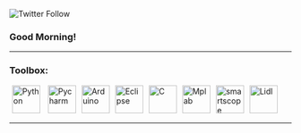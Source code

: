 ![Twitter Follow](https://img.shields.io/twitter/follow/carrot_888?color=orange&style=flat-square)
### Good Morning!

---

### Toolbox:

<img src="https://seeklogo.com/images/P/python-logo-A32636CAA3-seeklogo.com.png" alt="Python" width="50" height="50" hspace="5"/> <img src="https://seeklogo.com/images/P/pycharm-logo-51B1427388-seeklogo.com.png" alt="Pycharm" width="50" height="50" hspace="5"/><img src="https://seeklogo.com/images/A/arduino-logo-BC7CBC1DAA-seeklogo.com.png" alt="Arduino" width="50" height="50" hspace="5"/><img src="https://seeklogo.com/images/E/eclipse-logo-85FE4BEA34-seeklogo.com.png" alt="Eclipse" width="50" height="50" hspace="5"/><img src="https://seeklogo.com/images/C/c-programming-language-logo-9B32D017B1-seeklogo.com.png" alt="C" width="50" height="50" hspace="5"/><img src="https://seeklogo.com/images/M/mplab-x-ide-logo-B1D898D52B-seeklogo.com.png" alt="Mplab" width="50" height="50" hspace="5"/><img src="https://lh3.ggpht.com/yH_4WDj6JAa22hmW7vkjD4d5POi_W_jYQ5usLbVVgFZLwZSlUI7ZRLwE-_sL9uRBfw=w220" alt="smartscope" width="50" height="50" hspace="5"/><img src="https://cdn.worldvectorlogo.com/logos/lidl.svg" alt="Lidl" width="50" height="50" hspace="5"/>

---
